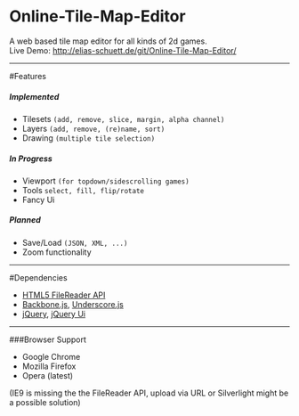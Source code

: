 Online-Tile-Map-Editor
======================

A web based tile map editor for all kinds of 2d games.  
Live Demo: http://elias-schuett.de/git/Online-Tile-Map-Editor/

-----

#Features

##### Implemented
  
  * Tilesets `(add, remove, slice, margin, alpha channel)`
  * Layers `(add, remove, (re)name, sort)`
  * Drawing `(multiple tile selection)`

##### In Progress

  * Viewport `(for topdown/sidescrolling games)`
  * Tools `select, fill, flip/rotate`
  * Fancy Ui

##### Planned

  * Save/Load `(JSON, XML, ...)`
  * Zoom functionality

-----

#Dependencies

  * [HTML5 FileReader API](http://www.w3.org/TR/FileAPI/#dfn-filereader)
  * [Backbone.js](http://backbonejs.org/), [Underscore.js](http://underscorejs.org/)
  * [jQuery](http://jquery.com/), [jQuery Ui](http://jqueryui.com/)

-----

###Browser Support

  * Google Chrome
  * Mozilla Firefox
  * Opera (latest)

(IE9 is missing the the FileReader API, upload via URL or Silverlight might be a possible solution)